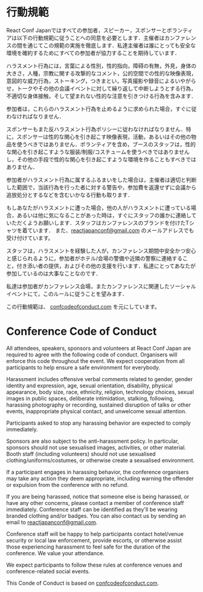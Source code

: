
# 行動規範

React Conf Japanではすべての参加者，スピーカー，スポンサーとボランティアは以下の行動規範に従うことへの同意を必要とします．主催者はカンファレンスの間を通じてこの規範の実施を徹底します．私達主催者は誰にとっても安全な環境を確約するためにすべての参加者が協力することを期待しています．

ハラスメント行為には，言葉による性別，性的指向，障碍の有無，外見，身体の大きさ，人種，宗教に関する攻撃的なコメント，公的空間での性的な映像表現，意図的な威力行為，ストーキング，つきまとい，写真撮影や録音によるいやがらせ，トークやその他の会議イベントに対して繰り返して中断しようとする行為，不適切な身体接触，そして望まれない性的な注意を引きつける行為を含みます．

参加者は，これらのハラスメント行為を止めるように求められた場合，すぐに従わなければなりません．

スポンサーもまた反ハラスメント行為ポリシーに従わなければなりません．特に，スポンサーは性的な関心を引き起こす映像表現，活動，あるいはその他の物品を使うべきではありません．ボランティアを含め，ブースのスタッフは，性的な関心を引き起こすような服装/制服/コスチュームを使うべきではありませんし，その他の手段で性的な関心を引き起こすような環境を作ることもすべきではありません．

参加者がハラスメント行為に属するふるまいをした場合は，主催者は適切と判断した範囲で，当該行為を行った者に対する警告や，参加費を返還せずに会議から追放処分とするなどを含むいかなる行動も取ります．

もしあなたがハラスメントに遭った場合，他の人がハラスメントに遭っている場合，あるいは他に気になることがあった時は，すぐにスタッフの誰かに連絡していただくようお願いします．スタッフはカンファレンスのブランドを付けたTシャツを着ています．
また、reactjapanconf@gmail.com のメールアドレスでも受け付けています。

スタッフは，ハラスメントを経験した人が，カンファレンス期間中安全かつ安心と感じられるように，参加者がホテル/会場の警備や近隣の警察に連絡すること，付き添い者の提供，およびその他の支援を行います．私達にとってあなたが参加しているのは大事なことなのです．

私達は参加者がカンファレンス会場，またカンファレンスに関連したソーシャルイベントにて，このルールに従うことを望みます． 

この行動規範は、 [confcodeofconduct.com](https://ja.confcodeofconduct.com/) を元にしています。


# Conference Code of Conduct

All attendees, speakers, sponsors and volunteers at React Conf Japan are required to agree with the following code of conduct. Organisers will enforce this code throughout the event. We expect cooperation from all participants to help ensure a safe environment for everybody.

Harassment includes offensive verbal comments related to gender, gender identity and expression, age, sexual orientation, disability, physical appearance, body size, race, ethnicity, religion, technology choices, sexual images in public spaces, deliberate intimidation, stalking, following, harassing photography or recording, sustained disruption of talks or other events, inappropriate physical contact, and unwelcome sexual attention.

Participants asked to stop any harassing behavior are expected to comply immediately.

Sponsors are also subject to the anti-harassment policy. In particular, sponsors should not use sexualised images, activities, or other material. Booth staff (including volunteers) should not use sexualised clothing/uniforms/costumes, or otherwise create a sexualised environment.

If a participant engages in harassing behavior, the conference organisers may take any action they deem appropriate, including warning the offender or expulsion from the conference with no refund.

If you are being harassed, notice that someone else is being harassed, or have any other concerns, please contact a member of conference staff immediately. Conference staff can be identified as they'll be wearing branded clothing and/or badges.
You can also contact us by sending an email to reactjapanconf@gmail.com.

Conference staff will be happy to help participants contact hotel/venue security or local law enforcement, provide escorts, or otherwise assist those experiencing harassment to feel safe for the duration of the conference. We value your attendance.

We expect participants to follow these rules at conference venues and conference-related social events. 

This Conde of Conduct is based on [confcodeofconduct.com](https://confcodeofconduct.com/).
